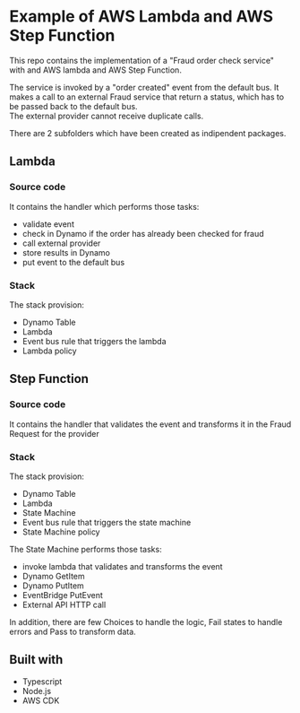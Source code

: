 # Example of AWS Lambda and AWS Step Function

This repo contains the implementation of a "Fraud order check service" with and AWS lambda and AWS Step Function.  

The service is invoked by a "order created" event from the default bus. It makes a call to an external Fraud service that return a status, which has to be passed back to the default bus.  
The external provider cannot receive duplicate calls.

There are 2 subfolders which have been created as indipendent packages.

## Lambda

### Source code
It contains the handler which performs those tasks:
- validate event
- check in Dynamo if the order has already been checked for fraud
- call external provider
- store results in Dynamo
- put event to the default bus

### Stack
The stack provision:
- Dynamo Table
- Lambda
- Event bus rule that triggers the lambda
- Lambda policy


## Step Function

### Source code
It contains the handler that validates the event and transforms it in the Fraud Request for the provider

### Stack
The stack provision:
- Dynamo Table
- Lambda
- State Machine
- Event bus rule that triggers the state machine
- State Machine policy

The State Machine performs those tasks:
- invoke lambda that validates and transforms the event
- Dynamo GetItem
- Dynamo PutItem
- EventBridge PutEvent
- External API HTTP call

In addition, there are few Choices to handle the logic, Fail states to handle errors and Pass to transform data.

## Built with

- Typescript
- Node.js
- AWS CDK
